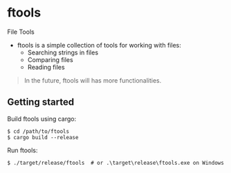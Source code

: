 # ftools
File Tools

- ftools is a simple collection of tools for working with files:
    + Searching strings in files
    + Comparing files
    + Reading files
> In the future, ftools will has more functionalities.

## Getting started
Build ftools using cargo:
```console
$ cd /path/to/ftools
$ cargo build --release
```
Run ftools:
```console
$ ./target/release/ftools  # or .\target\release\ftools.exe on Windows
```
